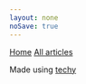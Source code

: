 ```yaml
---
layout: none
noSave: true
---
```


<a href="<% get('paths').root %>"><i class="fa fa-home"></i> Home</a>
<a href="<% linkto('all') %>"><i class="fa fa-list-ul"></i> All articles</a>
<p class="techy">Made using <a href="https://github.com/krasimir/techy" target="_blank">techy</a></p>
